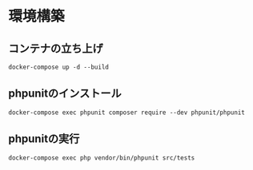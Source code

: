 # 環境構築

## コンテナの立ち上げ
```docker-compose up -d --build```
## phpunitのインストール
```docker-compose exec phpunit composer require --dev phpunit/phpunit```
## phpunitの実行
```docker-compose exec php vendor/bin/phpunit src/tests```
